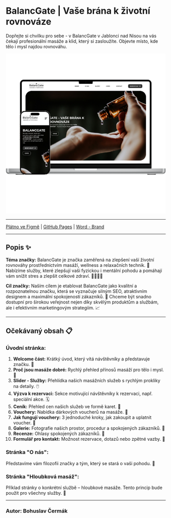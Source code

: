 # BalancGate | Vaše brána k životní rovnováze

Dopřejte si chvilku pro sebe - v BalancGate v Jablonci nad Nisou na vás čekají profesionální masáže a klid, který si zasloužíte. Objevte místo, kde tělo i mysl najdou rovnováhu.

![BalancGate-mockup](/public/images/content/original/BalancGate-mockup.png)

---

[Plátno ve Figmě](https://www.figma.com/design/XzURy8VPKYpPw7Nvizl29h/%C4%8Cerm%C3%A1kBohuslav?node-id=182-15&t=KhkWwVRr1tCxZYzG-1) | [GitHub Pages](https://pslib-cz.github.io/2024-p2a-web-volnyprojekt-bobcermak/) | [Word - Brand](https://pslib.sharepoint.com/:w:/s/P2AMME2024sk.1/EfunV8iC8TZHgIs_0g-U0u8Bumrv1k7fsV50db7xO-U7wQ?e=B7ZfZy)

---

## Popis ✨

**Téma značky:**
BalancGate je značka zaměřená na zlepšení vaší životní rovnováhy prostřednictvím masáží, wellness a relaxačních technik. 🌸 Nabízíme služby, které zlepšují vaši fyzickou i mentální pohodu a pomáhají vám snížit stres a zlepšit celkové zdraví. 💆‍♂️💆‍♀️

**Cíl značky:**
Naším cílem je etablovat BalancGate jako kvalitní a rozpoznatelnou značku, která se vyznačuje silným SEO, atraktivním designem a maximální spokojeností zákazníků. 🌿 Chceme být snadno dostupní pro širokou veřejnost nejen díky skvělým produktům a službám, ale i efektivním marketingovým strategiím. 📈

---

## Očekávaný obsah 📋

### Úvodní stránka:
1. **Welcome část:** Krátký úvod, který vítá návštěvníky a představuje značku. 👋
2. **Proč jsou masáže dobré:** Rychlý přehled přínosů masáží pro tělo i mysl. 💖
3. **Slider - Služby:** Přehlídka našich masážních služeb s rychlým prokliky na detaily. 🖱️
4. **Výzva k rezervaci:** Sekce motivující návštěvníky k rezervaci, např. speciální akce. 🗓️
5. **Ceník:** Přehled cen našich služeb ve formě karet. 💸
6. **Vouchery:** Nabídka dárkových voucherů na masáže. 🎁
7. **Jak fungují vouchery:** 3 jednoduché kroky, jak zakoupit a uplatnit voucher. 🛒
8. **Galerie:** Fotografie našich prostor, procedur a spokojených zákazníků. 📸
9. **Recenze:** Ohlasy spokojených zákazníků. 🌟
10. **Formulář pro kontakt:** Možnost rezervace, dotazů nebo zpětné vazby. 📩

### Stránka "O nás":
Představíme vám filozofii značky a tým, který se stará o vaši pohodu. 💫

### Stránka "Hloubková masáž":
Příklad stránky o konkrétní službě – hloubkové masáže. Tento princip bude použit pro všechny služby. 👐

---

### Autor: Bohuslav Čermák